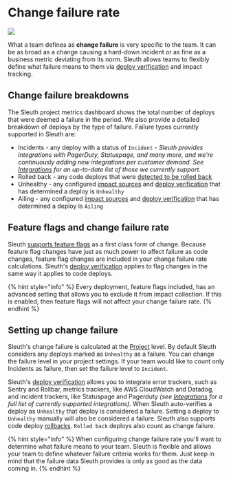# Change failure rate

![](../.gitbook/assets/60f24ada08217842ecef250b\_metrics-graphic-3-.svg)

What a team defines as **change failure** is very specific to the team. It can be as broad as a change causing a hard-down incident or as fine as a business metric deviating from its norm. Sleuth allows teams to flexibly define what failure means to them via [deploy verification](../auto-verify-your-deploys/) and impact tracking.

## Change failure breakdowns

The Sleuth project metrics dashboard shows the total number of deploys that were deemed a failure in the period. We also provide a detailed breakdown of deploys by the type of failure. Failure types currently supported in Sleuth are:

* Incidents - any deploy with a status of `Incident` - _Sleuth provides integrations with PagerDuty, Statuspage, and many more, and we're continuously adding new integrations per customer demand. See_ [_Integrations_](broken-reference) _for an up-to-date list of those we currently support._&#x20;
* Rolled back - any code deploys that were [detected to be rolled back](../modeling-your-deployments/code-deployments/rollbacks.md)
* Unhealthy - any configured [impact sources](../integrations-1/impact-sources/) and [deploy verification](../auto-verify-your-deploys/) that has determined a deploy is `Unhealthy`
* Ailing - any configured [impact sources](../integrations-1/impact-sources/) and [deploy verification](../auto-verify-your-deploys/) that has determined a deploy is `Ailing`

## Feature flags and change failure rate

Sleuth [supports feature flags](../modeling-your-deployments/feature-flags.md) as a first class form of change. Because feature flag changes have just as much power to affect failure as code changes, feature flag changes are included in your change failure rate calculations. Sleuth's [deploy verification](../auto-verify-your-deploys/) applies to flag changes in the same way it applies to code deploys.

{% hint style="info" %}
Every deployment, feature flags included, has an advanced setting that allows you to exclude it from impact collection. If this is enabled, then feature flags will not affect your change failure rate.
{% endhint %}

## Setting up change failure

Sleuth's change failure is calculated at the [Project](../modeling-your-deployments/projects/) level. By default Sleuth considers any deploys marked as `Unhealthy` as a failure. You can change the failure level in your project settings. If your team would like to count only Incidents as failure, then set the failure level to `Incident`.

Sleuth's [deploy verification](../auto-verify-your-deploys/) allows you to integrate error trackers, such as Sentry and Rollbar, metrics trackers, like AWS CloudWatch and Datadog, and incident trackers, like Statuspage and Pagerduty _(see_ [_Integrations_](broken-reference) _for a full list of currently supported integrations)_. When Sleuth auto-verifies a deploy as `Unhealthy` that deploy is considered a failure. Setting a deploy to `Unhealthy` manually will also be considered a failure. Sleuth also supports code deploy [rollbacks](../modeling-your-deployments/code-deployments/rollbacks.md). `Rolled back` deploys also count as change failure.

{% hint style="info" %}
When configuring change failure rate you'll want to determine what failure means to your team. Sleuth is flexible and allows your team to define whatever failure criteria works for them. Just keep in mind that the failure data Sleuth provides is only as good as the data coming in.
{% endhint %}
